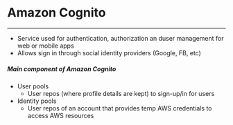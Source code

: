 # Amazon Cognito
---
- Service used for authentication, authorization an duser management for web or mobile apps
- Allows sign in through social identity providers (Google, FB, etc)

##### Main component of Amazon Cognito
- User pools
	- User repos (where profile details are kept) to sign-up/in for users
- Identity pools
	- User repos of an account that provides temp AWS credentials to access AWS resources 